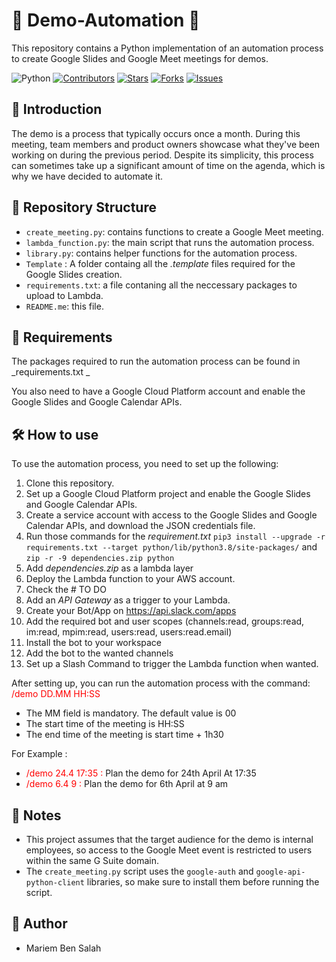 # :rocket: Demo-Automation :rocket:
This repository contains a Python implementation of an automation process to create Google Slides and Google Meet meetings for demos.

![Python](https://img.shields.io/badge/-Python-blue?style=flat&logo=python&logoColor=white)
[![Contributors](https://img.shields.io/github/contributors/Mariem-Ben-Salah/Demo-Automation.svg)](https://github.com/Mariem-Ben-Salah/Demo-Automation/graphs/contributors)
[![Stars](https://img.shields.io/github/stars/Mariem-Ben-Salah/Demo-Automation?style=social&label=Stars&style=popout)](https://github.com/Mariem-Ben-Salah/Demo-Automation/stargazers)
[![Forks](https://img.shields.io/github/forks/Mariem-Ben-Salah/Demo-Automation.svg)](https://github.com/Mariem-Ben-Salah/Demo-Automation/network/members)
[![Issues](https://img.shields.io/github/issues/Mariem-Ben-Salah/Demo-Automation.svg)](https://github.com/Mariem-Ben-Salah/Demo-Automation/issues)


## 🤖 Introduction

The demo is a process that typically occurs once a month. During this meeting, team members and product owners showcase what they've been working on during the previous period. Despite its simplicity, this process can sometimes take up a significant amount of time on the agenda, which is why we have decided to automate it.

## 📂 Repository Structure

- `create_meeting.py`: contains functions to create a Google Meet meeting.
- `lambda_function.py`: the main script that runs the automation process.
- `library.py`: contains helper functions for the automation process.
- `Template` : A folder containg all the _.template_ files required for the Google Slides creation.
- `requirements.txt`: a file contaning all the neccessary packages to upload to Lambda.
- `README.me`: this file.

## 📝 Requirements

The packages required to run the automation process can be found in _requirements.txt _

You also need to have a Google Cloud Platform account and enable the Google Slides and Google Calendar APIs.

## 🛠️ How to use

To use the automation process, you need to set up the following:
1. Clone this repository.
2. Set up a Google Cloud Platform project and enable the Google Slides and Google Calendar APIs.
3. Create a service account with access to the Google Slides and Google Calendar APIs, and download the JSON credentials file.
4. Run those commands for the _requirement.txt_ `pip3 install --upgrade -r requirements.txt --target python/lib/python3.8/site-packages/` and `zip -r -9 dependencies.zip python`
5. Add _dependencies.zip_ as a lambda layer
6. Deploy the Lambda function to your AWS account.
7. Check the \# TO DO
8. Add an _API Gateway_ as a trigger to your Lambda.
9. Create your Bot/App on https://api.slack.com/apps 
10. Add the required bot and user scopes (channels:read, groups:read, im:read, mpim:read, users:read, users:read.email)
11. Install the bot to your workspace
12. Add the bot to the wanted channels
13. Set up a Slash Command to trigger the Lambda function when wanted.

After setting up, you can run the automation process with the command: <span style="color:red">/demo DD.MM HH:SS</span>

* The MM field is mandatory. The default value is 00
* The start time of the meeting is HH:SS
* The end time of the meeting is start time + 1h30  

For Example : 
  - <span style="color:red">/demo 24.4 17:35 :</span> Plan the demo for 24th April At 17:35
  - <span style="color:red">/demo 6.4 9 :</span> Plan the demo for 6th April at 9 am


## 📝 Notes

- This project assumes that the target audience for the demo is internal employees, so access to the Google Meet event is restricted to users within the same G Suite domain.
- The `create_meeting.py` script uses the `google-auth` and `google-api-python-client` libraries, so make sure to install them before running the script.

## 👤 Author

- Mariem Ben Salah 
